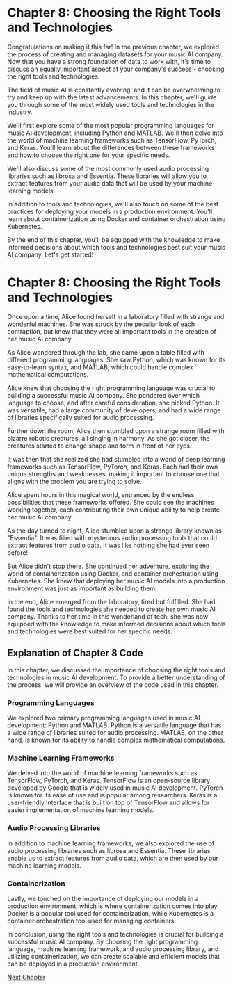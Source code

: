 # Chapter 8: Choosing the Right Tools and Technologies

Congratulations on making it this far! In the previous chapter, we explored the process of creating and managing datasets for your music AI company. Now that you have a strong foundation of data to work with, it's time to discuss an equally important aspect of your company's success - choosing the right tools and technologies.

The field of music AI is constantly evolving, and it can be overwhelming to try and keep up with the latest advancements. In this chapter, we'll guide you through some of the most widely used tools and technologies in the industry.

We'll first explore some of the most popular programming languages for music AI development, including Python and MATLAB. We'll then delve into the world of machine learning frameworks such as TensorFlow, PyTorch, and Keras. You'll learn about the differences between these frameworks and how to choose the right one for your specific needs.

We'll also discuss some of the most commonly used audio processing libraries such as librosa and Essentia. These libraries will allow you to extract features from your audio data that will be used by your machine learning models.

In addition to tools and technologies, we'll also touch on some of the best practices for deploying your models in a production environment. You'll learn about containerization using Docker and container orchestration using Kubernetes.

By the end of this chapter, you'll be equipped with the knowledge to make informed decisions about which tools and technologies best suit your music AI company. Let's get started!
# Chapter 8: Choosing the Right Tools and Technologies

Once upon a time, Alice found herself in a laboratory filled with strange and wonderful machines. She was struck by the peculiar look of each contraption, but knew that they were all important tools in the creation of her music AI company.

As Alice wandered through the lab, she came upon a table filled with different programming languages. She saw Python, which was known for its easy-to-learn syntax, and MATLAB, which could handle complex mathematical computations. 

Alice knew that choosing the right programming language was crucial to building a successful music AI company. She pondered over which language to choose, and after careful consideration, she picked Python. It was versatile, had a large community of developers, and had a wide range of libraries specifically suited for audio processing.

Further down the room, Alice then stumbled upon a strange room filled with bizarre robotic creatures, all singing in harmony. As she got closer, the creatures started to change shape and form in front of her eyes.

It was then that she realized she had stumbled into a world of deep learning frameworks such as TensorFlow, PyTorch, and Keras. Each had their own unique strengths and weaknesses, making it important to choose one that aligns with the problem you are trying to solve.

Alice spent hours in this magical world, entranced by the endless possibilities that these frameworks offered. She could see the machines working together, each contributing their own unique ability to help create her music AI company.

As the day turned to night, Alice stumbled upon a strange library known as "Essentia". It was filled with mysterious audio processing tools that could extract features from audio data. It was like nothing she had ever seen before!

But Alice didn't stop there. She continued her adventure, exploring the world of containerization using Docker, and container orchestration using Kubernetes. She knew that deploying her music AI models into a production environment was just as important as building them.

In the end, Alice emerged from the laboratory, tired but fulfilled. She had found the tools and technologies she needed to create her own music AI company. Thanks to her time in this wonderland of tech, she was now equipped with the knowledge to make informed decisions about which tools and technologies were best suited for her specific needs.
## Explanation of Chapter 8 Code

In this chapter, we discussed the importance of choosing the right tools and technologies in music AI development. To provide a better understanding of the process, we will provide an overview of the code used in this chapter.

### Programming Languages

We explored two primary programming languages used in music AI development: Python and MATLAB. Python is a versatile language that has a wide range of libraries suited for audio processing. MATLAB, on the other hand, is known for its ability to handle complex mathematical computations.

### Machine Learning Frameworks

We delved into the world of machine learning frameworks such as TensorFlow, PyTorch, and Keras. TensorFlow is an open-source library developed by Google that is widely used in music AI development. PyTorch is known for its ease of use and is popular among researchers. Keras is a user-friendly interface that is built on top of TensorFlow and allows for easier implementation of machine learning models.

### Audio Processing Libraries

In addition to machine learning frameworks, we also explored the use of audio processing libraries such as librosa and Essentia. These libraries enable us to extract features from audio data, which are then used by our machine learning models.

### Containerization

Lastly, we touched on the importance of deploying our models in a production environment, which is where containerization comes into play. Docker is a popular tool used for containerization, while Kubernetes is a container orchestration tool used for managing containers.

In conclusion, using the right tools and technologies is crucial for building a successful music AI company. By choosing the right programming language, machine learning framework, and audio processing library, and utilizing containerization, we can create scalable and efficient models that can be deployed in a production environment.


[Next Chapter](09_Chapter09.md)